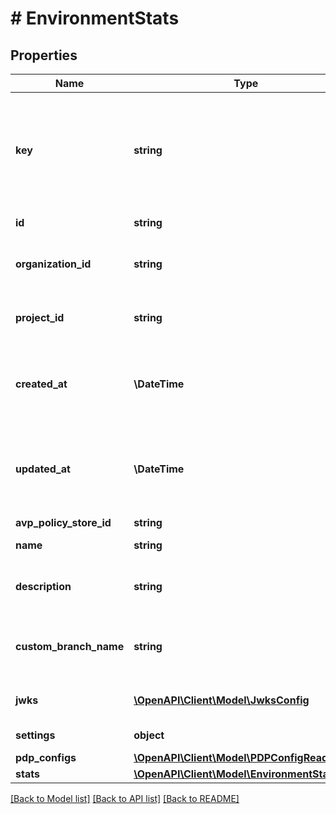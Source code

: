 # # EnvironmentStats

## Properties

Name | Type | Description | Notes
------------ | ------------- | ------------- | -------------
**key** | **string** | A URL-friendly name of the environment (i.e: slug). You will be able to query later using this key instead of the id (UUID) of the environment. |
**id** | **string** | Unique id of the environment |
**organization_id** | **string** | Unique id of the organization that the environment belongs to. |
**project_id** | **string** | Unique id of the project that the environment belongs to. |
**created_at** | **\DateTime** | Date and time when the environment was created (ISO_8601 format). |
**updated_at** | **\DateTime** | Date and time when the environment was last updated/modified (ISO_8601 format). |
**avp_policy_store_id** | **string** |  | [optional]
**name** | **string** | The name of the environment |
**description** | **string** | an optional longer description of the environment | [optional]
**custom_branch_name** | **string** | when using gitops feature, an optional branch name for the environment | [optional]
**jwks** | [**\OpenAPI\Client\Model\JwksConfig**](JwksConfig.md) | jwks for element frontend only login | [optional]
**settings** | **object** | the settings for this environment | [optional]
**pdp_configs** | [**\OpenAPI\Client\Model\PDPConfigRead[]**](PDPConfigRead.md) |  |
**stats** | [**\OpenAPI\Client\Model\EnvironmentStatistics**](EnvironmentStatistics.md) |  |

[[Back to Model list]](../../README.md#models) [[Back to API list]](../../README.md#endpoints) [[Back to README]](../../README.md)
